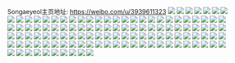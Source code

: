 Songaeyeol主页地址: https://weibo.com/u/3939611323 
![](https://wx4.sinaimg.cn/mw2000/ead1b2bbly1h8wppyzfs6j224z2z8e83.jpg) 
![](https://wx4.sinaimg.cn/mw2000/ead1b2bbly1h8wpq0se31j21yh2fze83.jpg) 
![](https://wx4.sinaimg.cn/mw2000/ead1b2bbly1h8wppzepbcj20le10aafp.jpg) 
![](https://wx4.sinaimg.cn/mw2000/ead1b2bbly1h8wppvlnnrj20zn1i7k3a.jpg) 
![](https://wx4.sinaimg.cn/mw2000/ead1b2bbly1h8wppx568yj20zo1mpwq3.jpg) 
![](https://wx4.sinaimg.cn/mw2000/ead1b2bbly1h8wppxkeflj20vm165dr7.jpg) 
![](https://wx4.sinaimg.cn/mw2000/ead1b2bbly1h8wppxywypj21k322shdt.jpg) 
![](https://wx4.sinaimg.cn/mw2000/ead1b2bbly1h8wppwq5nlj22c03407wi.jpg) 
![](https://wx4.sinaimg.cn/mw2000/ead1b2bbly1h8wppw1w1oj219h1on4qp.jpg) 
![](https://wx4.sinaimg.cn/mw2000/ead1b2bbly1h8wjnyur2ij20u01sxtjd.jpg) 
![](https://wx4.sinaimg.cn/mw2000/ead1b2bbly1h8u1yc73nij20ne13ytgx.jpg) 
![](https://wx4.sinaimg.cn/mw2000/ead1b2bbly1h8u1ybvro8j21h71yfe81.jpg) 
![](https://wx4.sinaimg.cn/mw2000/ead1b2bbly1h8u1yezd67j22c03401l1.jpg) 
![](https://wx4.sinaimg.cn/mw2000/ead1b2bbly1h8u1yhq4hbj22c03407wj.jpg) 
![](https://wx4.sinaimg.cn/mw2000/ead1b2bbly1h8u1ych1h0j20r710sgxk.jpg) 
![](https://wx4.sinaimg.cn/mw2000/ead1b2bbly1h8u1yi9w3lj20u712gqe7.jpg) 
![](https://wx4.sinaimg.cn/mw2000/ead1b2bbly1h8u1ygoyfzj22c02v1kjn.jpg) 
![](https://wx4.sinaimg.cn/mw2000/ead1b2bbly1h8u1yiitr5j20re10rao3.jpg) 
![](https://wx4.sinaimg.cn/mw2000/ead1b2bbly1h8u1ycqwjyj20yj1mz7re.jpg) 
![](https://wx4.sinaimg.cn/mw2000/ead1b2bbly1h8tc375cerj20ps0ygacb.jpg) 
![](https://wx4.sinaimg.cn/mw2000/ead1b2bbly1h8pnfcf6r5j22c0340hdu.jpg) 
![](https://wx4.sinaimg.cn/mw2000/ead1b2bbly1h8l08cvyq3j20tf1e84ip.jpg) 
![](https://wx4.sinaimg.cn/mw2000/ead1b2bbly1h8pp9scdmij22c0340qv6.jpg) 
![](https://wx4.sinaimg.cn/mw2000/ead1b2bbly1h89oj463kfj20u0147n43.jpg) 
![](https://wx4.sinaimg.cn/mw2000/ead1b2bbly1h89oj4eu9ij20u00u0dog.jpg) 
![](https://wx4.sinaimg.cn/mw2000/ead1b2bbly1h89oj4mukwj20u014ctho.jpg) 
![](https://wx4.sinaimg.cn/mw2000/ead1b2bbly1h89oj50y36j20u0146and.jpg) 
![](https://wx4.sinaimg.cn/mw2000/ead1b2bbly1h89ol76zuaj20u0140n6x.jpg) 
![](https://wx4.sinaimg.cn/mw2000/ead1b2bbly1h89ol6zw22j20un1dethp.jpg) 
![](https://wx4.sinaimg.cn/mw2000/ead1b2bbly1h89m5cplm2j22c0340kjn.jpg) 
![](https://wx4.sinaimg.cn/mw2000/ead1b2bbly1h89m5fc7vyj22c034i1kz.jpg) 
![](https://wx4.sinaimg.cn/mw2000/ead1b2bbly1h89m5gwkfbj2296308npe.jpg) 
![](https://wx4.sinaimg.cn/mw2000/ead1b2bbly1h89m5fvtwhj210b1cmtm8.jpg) 
![](https://wx4.sinaimg.cn/mw2000/ead1b2bbly1h89m5kmf2vj22c034mnpg.jpg) 
![](https://wx4.sinaimg.cn/mw2000/ead1b2bbly1h89m5huwaaj22472tmb2a.jpg) 
![](https://wx4.sinaimg.cn/mw2000/ead1b2bbly1h86329rpwpj20zo1au4qp.jpg) 
![](https://wx4.sinaimg.cn/mw2000/ead1b2bbly1h8632rkgkjj22c0340kjm.jpg) 
![](https://wx4.sinaimg.cn/mw2000/ead1b2bbly1h8632bl146j21o0280e82.jpg) 
![](https://wx4.sinaimg.cn/mw2000/ead1b2bbly1h8632e5foaj22802qeu0z.jpg) 
![](https://wx4.sinaimg.cn/mw2000/ead1b2bbly1h8632gxciwj220b2ptkjn.jpg) 
![](https://wx4.sinaimg.cn/mw2000/ead1b2bbly1h8632ib8zzj227i2y2npe.jpg) 
![](https://wx4.sinaimg.cn/mw2000/ead1b2bbly1h8632p4jepj21o0280hdu.jpg) 
![](https://wx4.sinaimg.cn/mw2000/ead1b2bbly1h8632naxylj220l20lx6q.jpg) 
![](https://wx4.sinaimg.cn/mw2000/ead1b2bbly1h8632lcqd7j22c0340u0z.jpg) 
![](https://wx4.sinaimg.cn/mw2000/ead1b2bbly1h83o56hm3kj22c0340npg.jpg) 
![](https://wx4.sinaimg.cn/mw2000/ead1b2bbly1h83o55kplej224v2vn7wj.jpg) 
![](https://wx4.sinaimg.cn/mw2000/ead1b2bbly1h83o58p7nhj21ek1usnob.jpg) 
![](https://wx4.sinaimg.cn/mw2000/ead1b2bbly1h83o57qb0sj22c0340kjo.jpg) 
![](https://wx4.sinaimg.cn/mw2000/ead1b2bbly1h7xxxj8h6ej20u013mh6j.jpg) 
![](https://wx4.sinaimg.cn/mw2000/ead1b2bbly1h7osxuncbxj22c0336nph.jpg) 
![](https://wx4.sinaimg.cn/mw2000/ead1b2bbly1h7osxp2y8oj21bs1aatyr.jpg) 
![](https://wx4.sinaimg.cn/mw2000/ead1b2bbly1h7osxr4yhlj22c031su10.jpg) 
![](https://wx4.sinaimg.cn/mw2000/ead1b2bbly1h7osxonc3vj21o0280qv6.jpg) 
![](https://wx4.sinaimg.cn/mw2000/ead1b2bbly1h7osybmtozj22c0340b2b.jpg) 
![](https://wx4.sinaimg.cn/mw2000/ead1b2bbly1h7osxvrv2vj22c0340npe.jpg) 
![](https://wx4.sinaimg.cn/mw2000/ead1b2bbly1h7osxxbs67j222125c4qr.jpg) 
![](https://wx4.sinaimg.cn/mw2000/ead1b2bbly1h7osyaaem7j22c03404qr.jpg) 
![](https://wx4.sinaimg.cn/mw2000/ead1b2bbly1h7osxryy8tj21t02d8x6p.jpg) 
![](https://wx4.sinaimg.cn/mw2000/ead1b2bbgy1h6tdk7jsymj20u0140aj1.jpg) 
![](https://wx4.sinaimg.cn/mw2000/ead1b2bbgy1h6tdk84swmj20u0140k37.jpg) 
![](https://wx4.sinaimg.cn/mw2000/ead1b2bbgy1h6tdk5t79zj20u0140alb.jpg) 
![](https://wx4.sinaimg.cn/mw2000/ead1b2bbgy1h6tdk8lp25j20u0140n88.jpg) 
![](https://wx4.sinaimg.cn/mw2000/ead1b2bbgy1h6tdk93ayyj20u0140n8x.jpg) 
![](https://wx4.sinaimg.cn/mw2000/ead1b2bbgy1h6tdk9muqfj20u014048l.jpg) 
![](https://wx4.sinaimg.cn/mw2000/ead1b2bbgy1h6tdka9x55j20u0140tlp.jpg) 
![](https://wx4.sinaimg.cn/mw2000/ead1b2bbgy1h6tdkawn1sj20u0140tj0.jpg) 
![](https://wx4.sinaimg.cn/mw2000/ead1b2bbgy1h6tdkbdqauj20u0140aly.jpg) 
![](https://wx4.sinaimg.cn/mw2000/ead1b2bbgy1h6s7ggzo6oj223m2sub2a.jpg) 
![](https://wx4.sinaimg.cn/mw2000/ead1b2bbgy1h6s7gavxx8j21o024pu0x.jpg) 
![](https://wx4.sinaimg.cn/mw2000/ead1b2bbgy1h6s7gd5ph1j21o01o0q8q.jpg) 
![](https://wx4.sinaimg.cn/mw2000/ead1b2bbgy1h6s7gdx9ejj21qz2bywjt.jpg) 
![](https://wx4.sinaimg.cn/mw2000/ead1b2bbgy1h6s7gfzjnoj21mt1mtwng.jpg) 
![](https://wx4.sinaimg.cn/mw2000/ead1b2bbgy1h6q2vlvk0rj20zt1hg7r6.jpg) 
![](https://wx4.sinaimg.cn/mw2000/ead1b2bbgy1h6q2whpulij21xp2wkhdu.jpg) 
![](https://wx4.sinaimg.cn/mw2000/ead1b2bbgy1h6nszi4fv4j20td152122.jpg) 
![](https://wx4.sinaimg.cn/mw2000/ead1b2bbgy1h6nszkrzdkj21y32hxkjl.jpg) 
![](https://wx4.sinaimg.cn/mw2000/ead1b2bbgy1h6nszl6poyj20sz13y0u2.jpg) 
![](https://wx4.sinaimg.cn/mw2000/ead1b2bbgy1h6li0p706ej21o025u1ky.jpg) 
![](https://wx4.sinaimg.cn/mw2000/ead1b2bbly1h6ka3m4gzcj20zo2561ky.jpg) 
![](https://wx4.sinaimg.cn/mw2000/ead1b2bbly1h6ka3o5qi3j20zo2567wi.jpg) 
![](https://wx4.sinaimg.cn/mw2000/ead1b2bbly1h6ka7zpo6nj20zo2564qp.jpg) 
![](https://wx4.sinaimg.cn/mw2000/ead1b2bbly1h6ka3onsxnj20u01swgog.jpg) 
![](https://wx4.sinaimg.cn/mw2000/ead1b2bbly1h5mqt5fvffj20tu13uwih.jpg) 
![](https://wx4.sinaimg.cn/mw2000/ead1b2bbly1h5kagnbm8sj21nx1nxe81.jpg) 
![](https://wx4.sinaimg.cn/mw2000/ead1b2bbly1h5kaglvmcbj20xh1evtg0.jpg) 
![](https://wx4.sinaimg.cn/mw2000/ead1b2bbly1h5kagnv5hgj20xw1ctao6.jpg) 
![](https://wx4.sinaimg.cn/mw2000/ead1b2bbly1h58xauk4ikj21ms1msnn1.jpg) 
![](https://wx4.sinaimg.cn/mw2000/ead1b2bbly1h58xau4nm8j21o0280b2a.jpg) 
![](https://wx4.sinaimg.cn/mw2000/ead1b2bbly1h58xaq2czzj228z28zqv5.jpg) 
![](https://wx4.sinaimg.cn/mw2000/ead1b2bbly1h58xax6y5hj21o0280b2a.jpg) 
![](https://wx4.sinaimg.cn/mw2000/ead1b2bbly1h58xav9s66j22c02c04qq.jpg) 
![](https://wx4.sinaimg.cn/mw2000/ead1b2bbly1h58xaz1j7wj21o0280e82.jpg) 
![](https://wx4.sinaimg.cn/mw2000/ead1b2bbly1h58xask9ofj22c02c0u0x.jpg) 
![](https://wx4.sinaimg.cn/mw2000/ead1b2bbly1h58xarng5jj21cl22u4qq.jpg) 
![](https://wx4.sinaimg.cn/mw2000/ead1b2bbly1h58h3v57kgj20uk53cx6q.jpg) 
![](https://wx4.sinaimg.cn/mw2000/ead1b2bbly1h58h3wzaxgj20uk5dj1kz.jpg) 
![](https://wx4.sinaimg.cn/mw2000/ead1b2bbly1h58h3tcigmj20uk5djx6q.jpg) 
![](https://wx4.sinaimg.cn/mw2000/ead1b2bbly1h58h3yoz6uj20uk5qanpe.jpg) 
![](https://wx4.sinaimg.cn/mw2000/ead1b2bbly1h58h40gghbj20uk53c7wj.jpg) 
![](https://wx4.sinaimg.cn/mw2000/ead1b2bbly1h58hd5isaij20uk5nq7wj.jpg) 
![](https://wx4.sinaimg.cn/mw2000/ead1b2bbly1h58h4278gbj20uk5zeu0y.jpg) 
![](https://wx4.sinaimg.cn/mw2000/ead1b2bbly1h58hd7gpohj20uk5teu0y.jpg) 
![](https://wx4.sinaimg.cn/mw2000/ead1b2bbly1h58i38sh03j20uk72n7wj.jpg) 
![](https://wx4.sinaimg.cn/mw2000/ead1b2bbly1h58i3agtyuj20uk5s6hdu.jpg) 
![](https://wx4.sinaimg.cn/mw2000/ead1b2bbly1h58j0cjg4ej20uk5ad4qq.jpg) 
![](https://wx4.sinaimg.cn/mw2000/ead1b2bbly1h58i36q24mj215o74yqv8.jpg) 
![](https://wx4.sinaimg.cn/mw2000/ead1b2bbly1h4qvsmo4wyj20u01eln8c.jpg) 
![](https://wx4.sinaimg.cn/mw2000/ead1b2bbly1h4ji1rl090j22hq3bnu0z.jpg) 
![](https://wx4.sinaimg.cn/mw2000/ead1b2bbly1h4ji1tdidkj22c0340npe.jpg) 
![](https://wx4.sinaimg.cn/mw2000/ead1b2bbly1h4ji1sdfq3j20ux17ctiv.jpg) 
![](https://wx4.sinaimg.cn/mw2000/ead1b2bbly1h4ji1xypsgj21j02pse85.jpg) 
![](https://wx4.sinaimg.cn/mw2000/ead1b2bbly1h4ji1s55g6j20zo1o5x5y.jpg) 
![](https://wx4.sinaimg.cn/mw2000/ead1b2bbly1h4ji1vofosj21j02ps4qs.jpg) 
![](https://wx4.sinaimg.cn/mw2000/ead1b2bbly1h4ji1ownmwj21jc21anpd.jpg) 
![](https://wx4.sinaimg.cn/mw2000/ead1b2bbly1h4ji1ys56vj22c0340npe.jpg) 
![](https://wx4.sinaimg.cn/mw2000/ead1b2bbly1h4ji1zn17hj21kg1qy7wh.jpg) 
![](https://wx4.sinaimg.cn/mw2000/ead1b2bbly1h4g5b8skbxj20u00u0dkj.jpg) 
